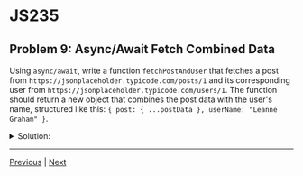 # JS235
## Problem 9: Async/Await Fetch Combined Data

Using `async/await`, write a function `fetchPostAndUser` that fetches a post from `https://jsonplaceholder.typicode.com/posts/1` and its corresponding user from `https://jsonplaceholder.typicode.com/users/1`. The function should return a new object that combines the post data with the user's name, structured like this: `{ post: { ...postData }, userName: "Leanne Graham" }`.

<details>
<summary>Solution:</summary>

```javascript
async function fetchPostAndUser() {
  try {
    // Fire off both requests in parallel
    const postPromise = fetch('https://jsonplaceholder.typicode.com/posts/1');
    const userPromise = fetch('https://jsonplaceholder.typicode.com/users/1');

    // Wait for both promises to resolve
    const [postResponse, userResponse] = await Promise.all([postPromise, userPromise]);

    // Check if both requests were successful
    if (!postResponse.ok || !userResponse.ok) {
      throw new Error('Failed to fetch data');
    }

    // Parse JSON from both responses
    const postData = await postResponse.json();
    const userData = await userResponse.json();

    // Combine and return the data
    return {
      post: postData,
      userName: userData.name
    };
  } catch (error) {
    console.error('Error in fetchPostAndUser:', error);
    return null; // Or handle the error as appropriate
  }
}

// Example usage:
fetchPostAndUser().then(data => console.log(data));
```

</details>

---

[Previous](08.md) | [Next](10.md)